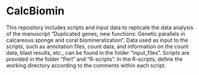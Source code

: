 # CalcBiomin
This repository includes scripts and input data to replicate the data analysis of the manuscript “Duplicated genes, new functions: Genetic parallels in calcareous sponge and coral biomineralization“. Data used as input to the scripts, such as annotation files, count data, and information on the count data, blast results, etc., can be found in the folder “input_files”. Scripts are provided in the folder “Perl” and “R-scripts”. In the R-scripts, define the working directory according to the comments within each script. 

